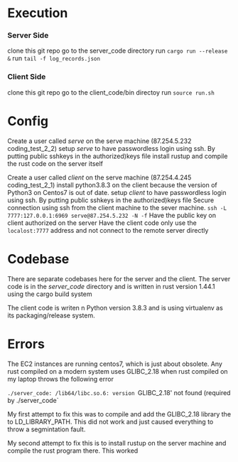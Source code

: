 # Execution #

### Server Side ###

clone this git repo
go to the server_code directory
run `cargo run --release &`
run `tail -f log_records.json`

### Client Side ###

clone this git repo
go to the client_code/bin directoy
run `source run.sh`

# Config #

Create a user called *serve* on the serve machine (87.254.5.232 coding_test_2_2) 
setup *serve* to have passwordless login using ssh. By putting public sshkeys in the authorized)keys file
install rustup and compile the rust code on the server itself

Create a user called *client* on the serve machine (87.254.4.245 coding_test_2_1) 
install python3.8.3 on the client because the version of Python3 on Centos7 is out of date.
setup *client* to have passwordless login using ssh. By putting public sshkeys in the authorized)keys file
Secure connection using ssh from the client machine to the sever machine. 
`ssh -L 7777:127.0.0.1:6969 serve@87.254.5.232 -N -f`
Have the public key on client authorized on the server
Have the client code only use the `localost:7777` address and not connect to the remote server directly

# Codebase #

There are separate codebases here for the server and the client. The server code is in the *server_code* directory and is written in rust version 1.44.1 using the cargo build system

The client code is writen n Python version 3.8.3 and is using virtualenv as its packaging/release system.


# Errors #

The EC2 instances are running centos7, which is just about obsolete. Any rust compiled on a modern system uses GLIBC_2.18 when rust compiled on my laptop throws the following error


`./server_code: /lib64/libc.so.6: version `GLIBC_2.18' not found (required by ./server_code`

My first attempt to fix this was to compile and add the GLIBC_2.18 library the to LD_LIBRARY_PATH. This did not work and just caused everything to throw a segmintation fault.

My second attempt to fix this is to install rustup on the server machine and compile the rust program there. This worked

